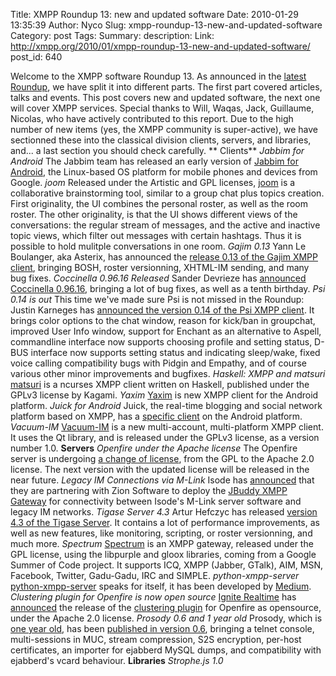 Title: XMPP Roundup 13: new and updated software
Date: 2010-01-29 13:35:39
Author: Nyco
Slug: xmpp-roundup-13-new-and-updated-software
Category: post
Tags: 
Summary: description:
Link: http://xmpp.org/2010/01/xmpp-roundup-13-new-and-updated-software/
post_id: 640


Welcome to the XMPP software Roundup 13. As announced in the [latest Roundup](http://blog.xmpp.org/index.php/2010/01/xmpp-roundup-13-articles-talks-and-events/), we have split it into different parts. The first part covered articles, talks and events. This post covers new and updated software, the next one will cover XMPP services. Special thanks to Will, Waqas, Jack, Guillaume, Nicolas, who have actively contributed to this report. Due to the high number of new items (yes, the XMPP community is super-active), we have sectionned these into the classical division clients, servers, and libraries, and... a last section you should check carefully. ** Clients** _Jabbim for Android_ The Jabbim team has released an early version of [Jabbim for Android](http://www.jabbim.com/android/), the Linux-based OS platform for mobile phones and devices from Google. _joom_ Released under the Artistic and GPL licenses, [joom](http://code.google.com/p/joom/) is a collaborative brainstorming tool, similar to a group chat plus topics creation. First originality, the UI combines the personal roster, as well as the room roster. The other originality, is that the UI shows different views of the conversations: the regular stream of messages, and the active and inactive topic views, which filter out messages with certain hashtags. Thus it is possible to hold mulitple conversations in one room. _Gajim 0.13_ Yann Le Boulanger, aka Asterix, has announced the [release 0.13 of the Gajim XMPP client](http://www.gajim.org/), bringing BOSH, roster versionning, XHTML-IM sending, and many bug fixes. _Coccinella 0.96.16 Released_ Sander Devrieze has [announced Coccinella 0.96.16](http://coccinella.im/coccinella-0.96.16), bringing a lot of bug fixes, as well as a tenth birthday. _Psi 0.14 is out_ This time we've made sure Psi is not missed in the Roundup: Justin Karneges has [announced the version 0.14 of the Psi XMPP client](http://lists.affinix.com/pipermail/psi-devel-affinix.com/2009-December/008928.html). It brings color options to the chat window, reason for kick/ban in groupchat, improved User Info window, support for Enchant as an alternative to Aspell, commandline interface now supports choosing profile and setting status, D-BUS interface now supports setting status and indicating sleep/wake, fixed voice calling compatibility bugs with Pidgin and Empathy, and of course various other minor improvements and bugfixes. _Haskell: XMPP and matsuri_ [matsuri](http://kagami.touhou.ru/projects/show/matsuri) is a ncurses XMPP client written on Haskell, published under the GPLv3 license by Kagami. _Yaxim_ [Yaxim](http://github.com/pfleidi/yaxim) is new XMPP client for the Android platform. _Juick for Android_ Juick, the real-time blogging and social network platform based on XMPP, has a [specific client](http://code.google.com/p/juick-android/) on the Android platform. _Vacuum-IM_ [Vacuum-IM](http://code.google.com/p/vacuum-im/) is a new multi-account, multi-platform XMPP client. It uses the Qt library, and is released under the GPLv3 license, as a version number 1.0. **Servers** _Openfire under the Apache license_ The Openfire server is undergoing [a change of license](http://www.igniterealtime.org/community/message/196063), from the GPL to the Apache 2.0 license. The next version with the updated license will be released in the near future. _Legacy IM Connections via M-Link_ Isode has [announced](http://isode.com/company/wordpress/?p=6) that they are partnering with Zion Software to deploy the [JBuddy XMPP Gateway](http://www.zionsoftware.com/products/xmpp-gateway/) for connectivity between Isode's M-Link server software and legacy IM networks. _Tigase Server 4.3_ Artur Hefczyc has released [version 4.3 of the Tigase Server](http://www.tigase.org/en/content/tigase-xmpp-server-431-b1858). It contains a lot of performance improvements, as well as new features, like monitoring, scripting, or roster versionning, and much more. _Spectrum_ [Spectrum](http://spectrum.im/) is an XMPP gateway, released under the GPL license, using the libpurple and gloox libraries, coming from a Google Summer of Code project. It supports ICQ, XMPP (Jabber, GTalk), AIM, MSN, Facebook, Twitter, Gadu-Gadu, IRC and SIMPLE. _python-xmpp-server_ [python-xmpp-server](http://github.com/thisismedium/python-xmpp-server) speaks for itself, it has been developed by [Medium](http://en.wikipedia.org/wiki/Medium_%28company%29). _Clustering plugin for Openfire is now open source_ [Ignite Realtime](http://www.igniterealtime.org/) has [announced](http://www.igniterealtime.org/community/blogs/ignite/2009/11/10/clustering-plugin-for-openfire-is-now-open-source) the release of the [clustering plugin](http://www.igniterealtime.org/projects/openfire/plugins/clustering/readme.html) for Openfire as opensource, under the Apache 2.0 license. _Prosody 0.6 and 1 year old_ Prosody, which is [one year old](http://blog.prosody.im/one-year-ago-today/), has been [published in version 0.6](http://blog.prosody.im/prosody-0-6-0-released/), bringing a telnet console, multi-sessions in MUC, stream compression, S2S encryption, per-host certificates, an importer for ejabberd MySQL dumps, and compatibility with ejabberd's vcard behaviour. **Libraries** _Strophe.js 1.0_
